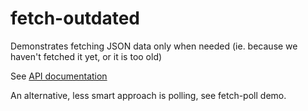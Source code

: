 # fetch-outdated

Demonstrates fetching JSON data only when needed
(ie. because we haven't fetched it yet, or it is too old)

See [API documentation](https://api.ixfx.fun/_ixfx/flow/updateOutdated/)

An alternative, less smart approach is polling, see fetch-poll demo.
